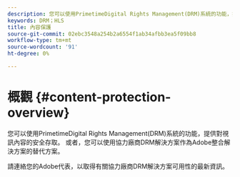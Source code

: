```yaml
---
description: 您可以使用PrimetimeDigital Rights Management(DRM)系統的功能，提供對視訊內容的安全存取。 或者，您可以使用協力廠商DRM解決方案作為Adobe整合解決方案的替代方案。
keywords: DRM；HLS
title: 內容保護
source-git-commit: 02ebc3548a254b2a6554f1ab34afbb3ea5f09bb8
workflow-type: tm+mt
source-wordcount: '91'
ht-degree: 0%

---
```


# 概觀 {#content-protection-overview}

您可以使用PrimetimeDigital Rights Management(DRM)系統的功能，提供對視訊內容的安全存取。 或者，您可以使用協力廠商DRM解決方案作為Adobe整合解決方案的替代方案。

請連絡您的Adobe代表，以取得有關協力廠商DRM解決方案可用性的最新資訊。
